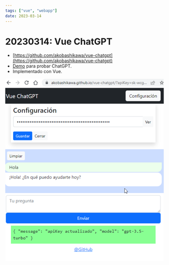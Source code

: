 ```yaml
---
tags: ["vue", "webapp"]
date: 2023-03-14
---
```


# 20230314: Vue ChatGPT

<TagsLinks />

- [https://github.com/akobashikawa/vue-chatgpt](https://github.com/akobashikawa/vue-chatgpt)
- [Demo](https://akobashikawa.github.io/vue-chatgpt/) para probar ChatGPT.
- Implementado con Vue.

![](20230314-vue-chatgpt.png)